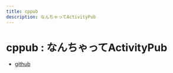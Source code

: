```yaml
---
title: cppub
description: なんちゃってActivityPub
---
```


# cppub : なんちゃってActivityPub

- [github](https://github.com/yamader/cppub.git)
